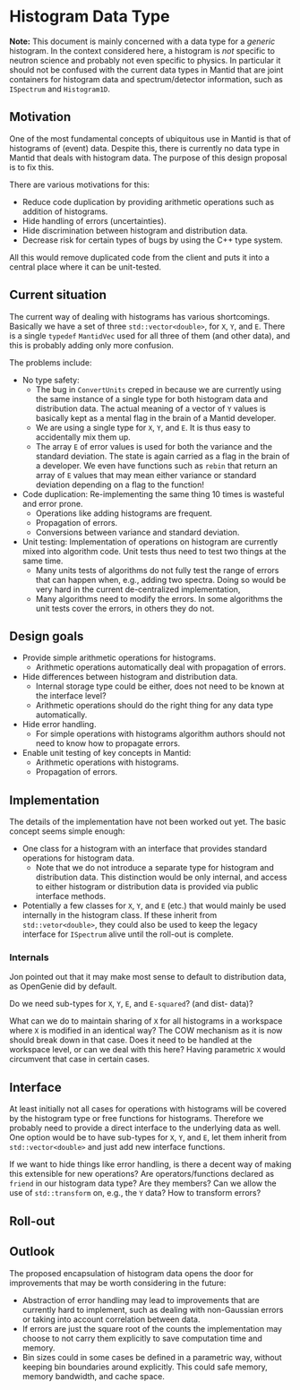 # Histogram Data Type

**Note:** This document is mainly concerned with a data type for a *generic* histogram.
In the context considered here, a histogram is *not* specific to neutron science and probably not even specific to physics.
In particular it should not be confused with the current data types in Mantid that are joint containers for histogram data and spectrum/detector information, such as `ISpectrum` and `Histogram1D`.


## Motivation

One of the most fundamental concepts of ubiquitous use in Mantid is that of histograms of (event) data.
Despite this, there is currently no data type in Mantid that deals with histogram data.
The purpose of this design proposal is to fix this.

There are various motivations for this:

- Reduce code duplication by providing arithmetic operations such as addition of histograms.
- Hide handling of errors (uncertainties).
- Hide discrimination between histogram and distribution data.
- Decrease risk for certain types of bugs by using the C++ type system.


All this would remove duplicated code from the client and puts it into a central place where it can be unit-tested.


## Current situation

The current way of dealing with histograms has various shortcomings.
Basically we have a set of three `std::vector<double>`, for `X`, `Y`, and `E`.
There is a single `typedef` `MantidVec` used for all three of them (and other data), and this is probably adding only more confusion.

The problems include:

- No type safety:
  - The bug in `ConvertUnits` creped in because we are currently using the same instance of a single type for both histogram data and distribution data. The actual meaning of a vector of `Y` values is basically kept as a mental flag in the brain of a Mantid developer.
  - We are using a single type for `X`, `Y`, and `E`. It is thus easy to accidentally mix them up.
  - The array `E` of error values is used for both the variance and the standard deviation. The state is again carried as a flag in the brain of a developer. We even have functions such as `rebin` that return an array of `E` values that may mean either variance or standard deviation depending on a flag to the function!
- Code duplication: Re-implementing the same thing 10 times is wasteful and error prone.
  - Operations like adding histograms are frequent.
  - Propagation of errors.
  - Conversions between variance and standard deviation.
- Unit testing: Implementation of operations on histogram are currently mixed into algorithm code. Unit tests thus need to test two things at the same time.
  - Many units tests of algorithms do not fully test the range of errors that can happen when, e.g., adding two spectra. Doing so would be very hard in the current de-centralized implementation,
  - Many algorithms need to modify the errors. In some algorithms the unit tests cover the errors, in others they do not.


## Design goals

- Provide simple arithmetic operations for histograms.
  - Arithmetic operations automatically deal with propagation of errors.
- Hide differences between histogram and distribution data.
  - Internal storage type could be either, does not need to be known at the interface level?
  - Arithmetic operations should do the right thing for any data type automatically.
- Hide error handling.
  - For simple operations with histograms algorithm authors should not need to know how to propagate errors.
- Enable unit testing of key concepts in Mantid:
  - Arithmetic operations with histograms.
  - Propagation of errors.



## Implementation

The details of the implementation have not been worked out yet.
The basic concept seems simple enough:

- One class for a histogram with an interface that provides standard operations for histogram data.
  - Note that we do not introduce a separate type for histogram and distribution data. This distinction would be only internal, and access to either histogram or distribution data is provided via public interface methods.
- Potentially a few classes for `X`, `Y`, and `E` (etc.) that would mainly be used internally in the histogram class. If these inherit from `std::vetor<double>`, they could also be used to keep the legacy interface for `ISpectrum` alive until the roll-out is complete.

### Internals

Jon pointed out that it may make most sense to default to distribution data, as OpenGenie did by default.


Do we need sub-types for `X`, `Y`, `E`, and `E-squared`? (and dist- data)?

What can we do to maintain sharing of `X` for all histograms in a workspace where `X` is modified in an identical way? The COW mechanism as it is now should break down in that case. Does it need to be handled at the workspace level, or can we deal with this here? Having parametric `X` would circumvent that case in certain cases.


## Interface

At least initially not all cases for operations with histograms will be covered by the histogram type or free functions for histograms.
Therefore we probably need to provide a direct interface to the underlying data as well.
One option would be to have sub-types for `X`, `Y`, and `E`, let them inherit from `std::vector<double>` and just add new interface functions.

If we want to hide things like error handling, is there a decent way of making this extensible for new operations? Are operators/functions declared as `friend` in our histogram data type? Are they members? Can we allow the use of `std::transform` on, e.g., the `Y` data? How to transform errors?


## Roll-out


## Outlook

The proposed encapsulation of histogram data opens the door for improvements that may be worth considering in the future:

- Abstraction of error handling may lead to improvements that are currently hard to implement, such as dealing with non-Gaussian errors or taking into account correlation between data.
- If errors are just the square root of the counts the implementation may choose to not carry them explicitly to save computation time and memory.
- Bin sizes could in some cases be defined in a parametric way, without keeping bin boundaries around explicitly. This could safe memory, memory bandwidth, and cache space.
